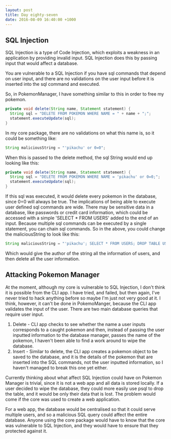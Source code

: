```yaml
---
layout: post
title: Day eighty-seven
date: 2016-08-09 16:40:00 +1000
---
```


SQL Injection
----------------

SQL Injection is a type of Code Injection, which exploits a weakness in an application by providing invalid input.  SQL Injection does this by passing input that would affect a database.

You are vulnerable to a SQL Injection if you have sql commands that depend on user input, and there are no validations on the user input before it is inserted into the sql command and executed.

So, in PokemonManager, I have something similar to this in order to free my pokemon.

```java
private void delete(String name, Statement statement) {
  String sql = "DELETE FROM POKEMON WHERE NAME = " + name + ";";
  statement.executeUpdate(sql);
}
```

In my core package, there are no validations on what this name is, so it could be something like:

```java
String maliciousString = "'pikachu' or 0=0";
```

When this is passed to the delete method, the sql String would end up looking like this:

```java
private void delete(String name, Statement statement) {
  String sql = "DELETE FROM POKEMON WHERE NAME = 'pikachu' or 0=0;";
  statement.executeUpdate(sql);
}
```

If this sql was executed, it would delete every pokemon in the database, since 0=0 will always be true.  The implications of being able to execute user defined sql commands are wide.  There may be sensitive data in a database, like passwords or credit card information, which could be accessed with a simple 'SELECT * FROM USERS' added to the end of an input.  Because multiple sql commands can be executed by a single statement, you can chain sql commands.  So in the above, you could change the maliciousString to look like this:

```java
String maliciousString = "'pikachu'; SELECT * FROM USERS; DROP TABLE USERS";
```

Which would give the author of the string all the information of users, and then delete all the user information.

Attacking Pokemon Manager
------------------------

At the moment, although my core is vulnerable to SQL Injection, I don't think it is possible from the CLI app.  I have tried, and failed, but then again, I've never tried to hack anything before so maybe I'm just not very good at it.  I think, however, it can't be done in PokemoManger, because the CLI app validates the input of the user.  There are two main database queries that require user input.

  1. Delete - CLI app checks to see whether the name a user inputs corresponds to a caught pokemon and then, instead of passing the user inputted information to the database manager, passes the name of the pokemon, I haven't been able to find a work around to wipe the database.
  2. Insert - Similar to delete, the CLI app creates a pokemon object to be saved to the database, and it is the details of the pokemon that are inserted into the SQL commands, not the user inputted information, so I haven't managed to break this one yet either.

Currently thinking about what affect SQL Injection could have on Pokemon Manager is trivial, since it is not a web app and all data is stored locally.  If a user decided to wipe the database, they could more easily use psql to drop the table, and it would be only their data that is lost.  The problem would come if the core was used to create a web application.

For a web app, the database would be centralised so that it could serve multiple users, and so a malicious SQL query could affect the entire database.  Anyone using the core package would have to know that the core was vulnerable to SQL Injection, and they would have to ensure that they protected against it.

